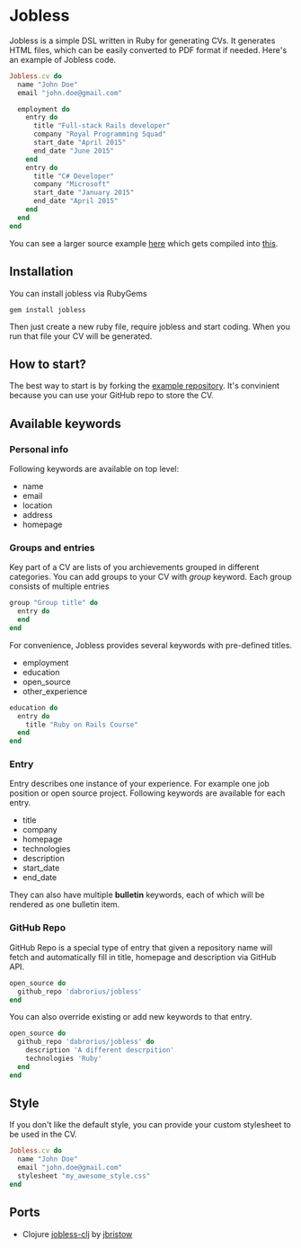 # Jobless
Jobless is a simple DSL written in Ruby for generating CVs.
It generates HTML files, which can be easily converted to PDF format if needed.
Here's an example of Jobless code.

```ruby
Jobless.cv do
  name "John Doe"
  email "john.doe@gmail.com"

  employment do
    entry do
      title "Full-stack Rails developer"
      company "Royal Programming Squad"
      start_date "April 2015"
      end_date "June 2015"
    end
    entry do
      title "C# Developer"
      company "Microsoft"
      start_date "January 2015"
      end_date "April 2015"
    end
  end
end
```

You can see a larger source example [here](https://github.com/dabrorius/jobless/blob/master/example.rb) which gets compiled into [this](http://dabrorius.github.io/cv.html).

## Installation

You can install jobless via RubyGems

```
gem install jobless
```

Then just create a new ruby file, require jobless and start coding. When you
run that file your CV will be generated.

## How to start?

The best way to start is by forking the [example repository](https://github.com/dabrorius/jobless-example).
It's convinient because you can use your GitHub repo to store the CV.

## Available keywords
### Personal info
Following keywords are available on top level:
* name
* email
* location
* address
* homepage

### Groups and entries
Key part of a CV are lists of you archievements grouped in different categories.
You can add groups to your CV with _group_ keyword. Each group consists
of multiple entries

```ruby
group "Group title" do
  entry do
  end
end
```

For convenience, Jobless provides several keywords with pre-defined titles.
* employment
* education
* open_source
* other_experience

```ruby
education do
  entry do
    title "Ruby on Rails Course"
  end
end
```

### Entry
Entry describes one instance of your experience. For example one job position or
open source project.
Following keywords are available for each entry.

* title
* company
* homepage
* technologies
* description
* start_date
* end_date

They can also have multiple __bulletin__ keywords, each of which will be rendered
as one bulletin item.

### GitHub Repo
GitHub Repo is a special type of entry that given a repository name will fetch
and automatically fill in title, homepage and description via GitHub API.

```ruby
open_source do
  github_repo 'dabrorius/jobless'
end
```

You can also override existing or add new keywords to that entry.

```ruby
open_source do
  github_repo 'dabrorius/jobless' do
    description 'A different descrpition'
    technologies 'Ruby'
  end
end
```

## Style
If you don't like the default style, you can provide your custom stylesheet to
be used in the CV.

```ruby
Jobless.cv do
  name "John Doe"
  email "john.doe@gmail.com"
  stylesheet "my_awesome_style.css"
end
```

## Ports

- Clojure [jobless-clj](https://github.com/jbristow/jobless-clj) by [jbristow](https://github.com/jbristow)

